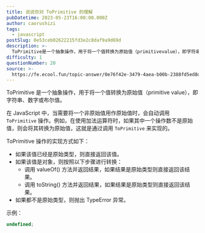 ```yaml
---
title: 说说你对 ToPrimitive 的理解
pubDatetime: 2023-05-23T16:00:00.000Z
author: caorushizi
tags:
  - javascript
postSlug: 0e53ceb02622215fd3e2c8daf9a9d69d
description: >-
  ToPrimitive是一个抽象操作，用于将一个值转换为原始值（primitivevalue），即字符串、数字或布尔值。在JavaScript中，当需要将一个非原始值用作原始值时，会自动调用`ToPr
difficulty: 1
questionNumber: 20
source: >-
  https://fe.ecool.fun/topic-answer/0e76f42e-3479-4aea-b00b-2388fd5ed8de?orderBy=updateTime&order=desc&tagId=10
---
```


ToPrimitive 是一个抽象操作，用于将一个值转换为原始值（primitive value），即字符串、数字或布尔值。

在 JavaScript 中，当需要将一个非原始值用作原始值时，会自动调用 `ToPrimitive` 操作。例如，在使用加法运算符时，如果其中一个操作数不是原始值，则会将其转换为原始值，这就是通过调用 `ToPrimitive` 来实现的。

ToPrimitive 操作的实现方式如下：

- 如果该值已经是原始类型，则直接返回该值。
- 如果该值是对象，则按照以下步骤进行转换：
  - 调用 valueOf() 方法并返回结果，如果结果是原始类型则直接返回该结果。
  - 调用 toString() 方法并返回结果，如果结果是原始类型则直接返回该结果。
- 如果都不是原始类型，则抛出 TypeError 异常。

示例：

```typescript
undefined;
```
